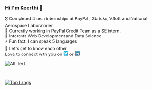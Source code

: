 
 
### Hi I'm Keerthi 👋

<a>

<!-- Please don't remove this: Grab your social icons from https://github.com/carlsednaoui/gitsocial -->

 🎖 Completed 4 tech internships at PayPal , Sbricks, VSoft and National Aerospace Laboratorier   
 🔭 Currently working in PayPal Credit Team as a SE intern. </br> 
 🌱 Interests Web Development and Data Science </br> 
 ⚡ Fun fact: I can speak 5 languages </br> 
 💭 Let's get to know each other </br> 
  Love to connect with you on  [![alt text][1.1]][1]  or   [![alt text][2.1]][2]      

[1.1]: https://github.com/KeerthiAkella3/KeerthiAkella3/blob/master/twitter-16x16.png (twitter icon without padding)
[2.1]: https://github.com/KeerthiAkella3/KeerthiAkella3/blob/master/linkedIn.png (LinkedIn icon without padding)

[1]: http://www.twitter.com/KeerthyAkella
[2]: https://www.linkedin.com/in/keerthi-akella-02545a169

</a>
<a>
 
 ![Alt Text](https://github.com/KeerthiAkella3/KeerthiAkella3/blob/master/89331370dfa611b339c113d9ae5c6647.gif)



</a>
<br/>
<!-- Please don't remove this: Grab your social icons from https://github.com/carlsednaoui/gitsocial -->


[![Top Langs](https://github-readme-stats.vercel.app/api/top-langs/?username=KeerthiAkella3&layout=compact)](https://github.com/KeerthiAkella3/github-readme-stats)

